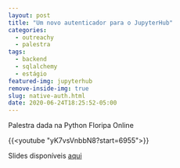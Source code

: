 ```yaml
---
layout: post
title: "Um novo autenticador para o JupyterHub"
categories:
  - outreachy
  - palestra
tags:
  - backend
  - sqlalchemy
  - estágio
featured-img: jupyterhub
remove-inside-img: true
slug: native-auth.html
date: 2020-06-24T18:25:52-05:00
---
```


Palestra dada na Python Floripa Online 
<!--more-->

{{<youtube "yK7vsVnbbN8?start=6955">}}

Slides disponíveis [aqui](https://speakerdeck.com/leportella/apresentando-um-novo-autenticador-para-o-jupyterhub)